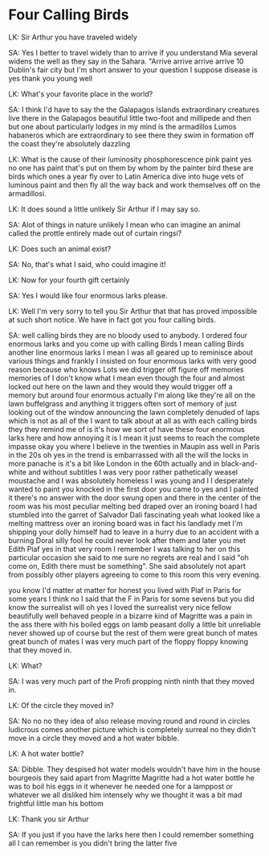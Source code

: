 # Four Calling Birds

LK: Sir Arthur you have traveled widely

SA: Yes I better to travel widely than to arrive
if you understand Mia several widens the
well as they say in the Sahara. "Arrive arrive arrive arrive 10 Dublin's fair
city but I'm short answer to your
question I suppose disease is yes thank
you young well

LK: What's your favorite place in the world?

SA: I think I'd have to say the the Galapagos Islands extraordinary creatures live there in the Galapagos beautiful little two-foot and millipede and then but one about particularly lodges in my mind is the
armadillos Lumos habaneros which are
extraordinary to see there they swim in
formation off the coast they're
absolutely dazzling

LK: What is the cause of their luminosity phosphorescence pink
paint yes no one has paint that's put on
them by whom by the painter bird these
are birds which ones a year fly over to
Latin America dive into huge vets of
luminous paint and then fly all the way
back and work themselves off on the
armadillosi.

LK: It does sound a little unlikely Sir Arthur if I may say so.

SA: Alot of things in nature unlikely I mean
who can imagine an animal called the prottle entirely made out of curtain
ringsi?

LK: Does such an animal exist?

SA: No, that's what I said, who could imagine it!

LK: Now for your fourth gift certainly

SA: Yes I would like four enormous larks please.

LK: Well I'm very sorry to tell you Sir Arthur that that has proved impossible at such short notice. We have in fact got you four calling birds.

SA: well calling birds they are no bloody used to anybody. I ordered four enormous larks and you come up with calling Birds I mean calling Birds another line enormous larks I mean I was all geared
up to reminisce about various things and frankly I insisted on four enormous larks with very good reason because who knows Lots we did trigger off figure off
memories memories of I don't know what I
mean even though the four and almost
locked out here on the lawn and they
would they would trigger off a memory
but around four enormous actually I'm
along like they're all on the lawn
buffelgrass and anything it triggers
often sort of memory of just looking out
of the window announcing the lawn
completely denuded of laps which is not
as all of the I want to talk about at
all as with each calling birds they
they remind me of is it's how we sort of
have these four enormous larks here and
how annoying it is I mean it just seems
to reach the complete impasse okay you
where I believe in the twenties in
Maupin ass well in Paris in the 20s
oh yes in the trend is embarrassed with
all the will the locks in more panache
is it's a bit like London in the 60th
actually and in black-and-white and
without subtitles I was very poor rather
pathetically weasel moustache and I was
absolutely homeless I was young and I I
desperately wanted to paint you knocked
in the first door you came to yes and I
painted it there's no answer with the
door swung open and there in the center
of the room was his most peculiar
melting bed draped over an ironing board
I had stumbled into the garret of
Salvador Dali fascinating yeah what
looked like a melting mattress over an
ironing board was in fact his landlady
met I'm shipping your dolly himself had
to leave in a hurry due to an accident
with a burning Doral silly fool he could
never look after them and later you met
Edith Piaf yes in that very room I
remember I was talking to her on this
particular occasion she said to me sure
no regrets are real and I said "oh come on, Edith there must be something". She said absolutely not apart from possibly other players agreeing to come to this room this very evening.

you know I'd matter at matter for honest
you lived with Piaf in Paris for some
years I think no I said that the F in
Paris for some sevens but you did know
the surrealist will oh yes I loved the
surrealist very nice fellow beautifully
well behaved people in a bizarre kind of
Magritte was a pain in the ass there
with his boiled eggs on lamb peasant
dolly a little bit unreliable never
showed up of course but the rest of them
were great bunch of mates great bunch of
mates I was very much part of the floppy
floppy knowing that they moved in.

LK: What?

SA: I was very much part of the Profi propping ninth ninth that they moved in.

LK: Of the circle they moved in?

SA: No no no they
idea of also release moving round and
round in circles ludicrous comes another
picture which is completely surreal no
they didn't move in a circle they moved
and a hot water bibble.

LK: A hot water bottle?

SA: Dibble. They despised hot water
models wouldn't have him in the house
bourgeois they said apart from Magritte
Magritte had a hot water bottle he was
to boil his eggs in it whenever he
needed one for a lamppost or whatever we
all disliked him intensely why we thought
it was a bit mad frightful little man
his bottom

LK: Thank you sir Arthur

SA: If you just if you
have the larks here then I could
remember something all I can remember is
you didn't bring the latter five
